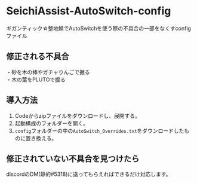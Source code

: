 # SeichiAssist-AutoSwitch-config
ギガンティック☆整地鯖でAutoSwitchを使う際の不具合の一部をなくすconfigファイル

## 修正される不具合
・砂を木の棒やガチャりんごで掘る  
・木の葉をPLUTOで掘る

## 導入方法
1. Codeからzipファイルをダウンロードし、展開する。
2. 起動構成のフォルダーを開く。
3. `config`フォルダーの中の`AutoSwitch_Overrides.txt`をダウンロードしたものに置き換える。

## 修正されていない不具合を見つけたら
discordのDM(静的#5318)に送ってもらえればできるだけ対応します。
